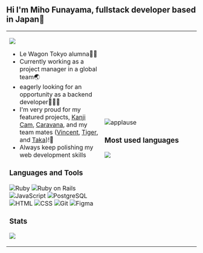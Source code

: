 ## Hi I'm Miho Funayama, fullstack developer based in Japan👋
<table>
  <tr>
    <td width="50%">

![](https://komarev.com/ghpvc/?username=funamioh&color=green)

- Le Wagon Tokyo alumna👩‍🎓
- Currently working as a project manager in a global team🌏
- eagerly looking for an opportunity as a backend developer👩🏻‍💻
- I'm very proud for my featured projects, [Kanji Cam]([https://kanji.cam/](https://kanji-cam-miho-2cba8719681c.herokuapp.com/)), [Caravana]([https://caravan-market-0697a9dada46.herokuapp.com/](https://caravana-miho-328b8c5c8cfd.herokuapp.com/)), and my team mates ([Vincent](https://github.com/NHV33), [Tiger](https://github.com/Toralulu), and [Taka](https://github.com/tak-hiro0503))!🎊
- Always keep polishing my web development skills

### Languages and Tools
![Ruby](https://img.shields.io/badge/-Ruby-3776AB?style=flat&logo=Ruby&logoColor=white)
![Ruby on Rails](https://img.shields.io/badge/-Ruby_on_Rails-3776AB?style=flat&logo=Rubyonrails&logoColor=white)
![JavaScript](https://img.shields.io/badge/-JavaScript-3776AB?style=flat&logo=JavaScript&logoColor=white)
![PostgreSQL](https://img.shields.io/badge/-PostgreSQL-3776AB?style=flat&logo=postgresql&logoColor=white)
![HTML](https://img.shields.io/badge/-HTML-3776AB?style=flat&logo=HTML5&logoColor=white)
![CSS](https://img.shields.io/badge/-CSS-3776AB?style=flat&logo=CSS3&logoColor=white)
![Git](https://img.shields.io/badge/-Git-3776AB?style=flat&logo=Git&logoColor=white)
![Figma](https://img.shields.io/badge/-Figma-3776AB?style=flat&logo=Figma&logoColor=white)

### Stats
<img 
   src="https://github-readme-stats.vercel.app/api?username=funamioh&show_icons=true&theme=radical" 
/>

<!--
**funamioh/funamioh** is a ✨ _special_ ✨ repository because its `README.md` (this file) appears on your GitHub profile.

Here are some ideas to get you started:-->

</td>
    <td width="50%">

![applause](https://media.giphy.com/media/QBC5foQmcOkdq/giphy.gif)

### Most used languages
![](https://github-readme-stats.vercel.app/api/top-langs/?username=funamioh)


</td>
  </tr>
</table>
